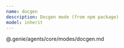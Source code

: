 ```yaml
---
name: docgen
description: Docgen mode (from npm package)
model: inherit
---
```


@.genie/agents/core/modes/docgen.md
